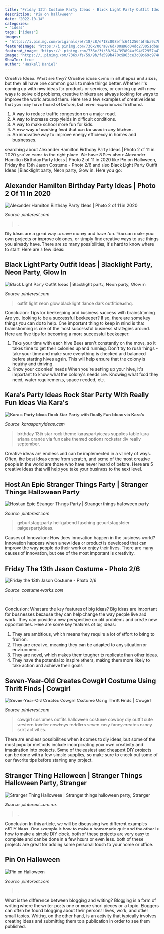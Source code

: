 ```yaml
---
title: "Friday 13th Costume Party Ideas - Black Light Party Outfit Ideas"
description: "Pin on halloween"
date: "2022-10-18"
categories:
- "ideas"
tags: ["ideas"]
images:
- "https://i.pinimg.com/originals/e7/18/c8/e718c808effc6412564bf4ba9c7bbab8.jpg"
featuredImage: "https://i.pinimg.com/736x/00/a8/6d/00a86d04dc270051dbaaec13e9ae9788.jpg"
featured_image: "https://i.pinimg.com/736x/39/38/94/393894af94f72957a4792a19b06198c4.jpg"
image: "https://i.pinimg.com/736x/fe/59/9b/fe599b470c9863ce3c09b69c9748e5b3--party-costumes-diy-costumes.jpg"
ShowToc: true
author: "Haskell Daniel"
---
```



Creative Ideas: What are they?
Creative ideas come in all shapes and sizes, but they all have one common goal: to make things better. Whether it's coming up with new ideas for products or services, or coming up with new ways to solve old problems, creative thinkers are always looking for ways to improve the world around them. Here are a few examples of creative ideas that you may have heard of before, but never experienced firsthand: 
1. A way to reduce traffic congestion on a major road.
2. A way to increase crop yields in difficult conditions.
3. A way to make school more fun for kids.
4. A new way of cooking food that can be used in any kitchen.
5. An innovative way to improve energy efficiency in homes and businesses.

	

		
searching about Alexander Hamilton Birthday Party Ideas | Photo 2 of 11 in 2020 you've came to the right place. We have 8 Pics about Alexander Hamilton Birthday Party Ideas | Photo 2 of 11 in 2020 like Pin on Halloween, Friday the 13th Jason Costume - Photo 2/6 and also Black Light Party Outfit Ideas | Blacklight party, Neon party, Glow in. Here you go:
		
    
## Alexander Hamilton Birthday Party Ideas | Photo 2 Of 11 In 2020

<img loading=lazy src="https://i.pinimg.com/736x/00/a8/6d/00a86d04dc270051dbaaec13e9ae9788.jpg" onerror="this.onerror=null;this.src='https://tse1.mm.bing.net/th?id=OIP.b3OzM-4Qyv92F-vAB7o1kAHaJ3&amp;pid=15.1';" alt="Alexander Hamilton Birthday Party Ideas | Photo 2 of 11 in 2020">

_Source: pinterest.com_

>. 

	

Diy ideas are a great way to save money and have fun. You can make your own projects or improve old ones, or simply find creative ways to use things you already have. There are so many possibilities, it's hard to know where to start. Here are a few ideas:

    
## Black Light Party Outfit Ideas | Blacklight Party, Neon Party, Glow In

<img loading=lazy src="https://i.pinimg.com/originals/e7/18/c8/e718c808effc6412564bf4ba9c7bbab8.jpg" onerror="this.onerror=null;this.src='https://tse2.mm.bing.net/th?id=OIP.OLFIdhLs70Ed8Hzbsn8z7AHaJ4&amp;pid=15.1';" alt="Black Light Party Outfit Ideas | Blacklight party, Neon party, Glow in">

_Source: pinterest.com_

>outfit light neon glow blacklight dance dark outfitideashq. 

	

Conclusion: Tips for beekeeping and business success with brainstroming
Are you looking to be a successful beekeeper? If so, there are some key things you can do to help. One important thing to keep in mind is that brainstroming is one of the most successful business strategies around. Here are five tips for becoming a more successful beekeeper:

1. Take your time with each hive
Bees aren't constantly on the move, so it takes time to get their colonies up and running. Don't try to rush things - take your time and make sure everything is checked and balanced before starting hives again. This will help ensure that the colony is healthy and thriving.
2. Know your colonies' needs
When you're setting up your hive, it's important to know what the colony's needs are. Knowing what food they need, water requirements, space needed, etc.

    
## Kara&#039;s Party Ideas Rock Star Party With Really Fun Ideas Via Kara&#039;s

<img loading=lazy src="http://karaspartyideas.com/wp-content/uploads/2013/09/star-1.jpg" onerror="this.onerror=null;this.src='https://tse2.mm.bing.net/th?id=OIP.gOnX3spKrKwyoZQyDR4pMAHaJ7&amp;pid=15.1';" alt="Kara&#039;s Party Ideas Rock Star Party with Really Fun Ideas via Kara&#039;s">

_Source: karaspartyideas.com_

>birthday 13th star rock theme karaspartyideas supplies table kara ariana grande via fun cake themed options rockstar diy really september. 

	

Creative ideas are endless and can be implemented in a variety of ways. Often, the best ideas come from scratch, and some of the most creative people in the world are those who have never heard of before. Here are 5 creative ideas that will help you take your business to the next level.

    
## Host An Epic Stranger Things Party | Stranger Things Halloween Party

<img loading=lazy src="https://i.pinimg.com/originals/e4/de/8b/e4de8b26b48b143ed086cc83303ca300.jpg" onerror="this.onerror=null;this.src='https://tse1.mm.bing.net/th?id=OIP.yhtQzTq2OxQKc-dwYTCbLgAAAA&amp;pid=15.1';" alt="Host an Epic Stranger Things Party | Stranger things halloween party">

_Source: pinterest.com_

>geburtstagsparty heiligabend fasching geburtstagsfeier paigespartyideas. 

	

Causes of Innovation: How does innovation happen in the business world?
Innovation happens when a new idea or product is developed that can improve the way people do their work or enjoy their lives. There are many causes of innovation, but one of the most important is creativity.

    
## Friday The 13th Jason Costume - Photo 2/6

<img loading=lazy src="https://photos.costume-works.com/full/friday_the_13th_jason1.jpg" onerror="this.onerror=null;this.src='https://tse3.mm.bing.net/th?id=OIP.Tgl0SoQblYwaqE10gx0zUQHaLH&amp;pid=15.1';" alt="Friday the 13th Jason Costume - Photo 2/6">

_Source: costume-works.com_

>. 

	

Conclusion: What are the key features of big ideas?
Big ideas are important for businesses because they can help change the way people live and work. They can provide a new perspective on old problems and create new opportunities. Here are some key features of big ideas: 
1. They are ambitious, which means they require a lot of effort to bring to fruition. 
2. They are creative, meaning they can be adapted to any situation or environment. 
3. They are novel, which makes them tougher to replicate than other ideas. 
4. They have the potential to inspire others, making them more likely to take action and achieve their goals.

    
## Seven-Year-Old Creates Cowgirl Costume Using Thrift Finds | Cowgirl

<img loading=lazy src="https://i.pinimg.com/736x/fe/59/9b/fe599b470c9863ce3c09b69c9748e5b3--party-costumes-diy-costumes.jpg" onerror="this.onerror=null;this.src='https://tse3.mm.bing.net/th?id=OIP.G60dL-rwZ5Fjec_TD5X3AAAAAA&amp;pid=15.1';" alt="Seven-Year-Old Creates Cowgirl Costume Using Thrift Finds | Cowgirl">

_Source: pinterest.com_

>cowgirl costumes outfits halloween costume cowboy diy outfit cute western toddler cowboys toddlers seven easy fancy creates nancy skirt activities. 

	

There are endless possibilities when it comes to diy ideas, but some of the most popular methods include incorporating your own creativity and imagination into projects. Some of the easiest and cheapest DIY projects can be done with a few simple supplies, so make sure to check out some of our favorite tips before starting any project.

    
## Stranger Thing Halloween | Stranger Things Halloween Party, Stranger

<img loading=lazy src="https://i.pinimg.com/736x/2f/35/c4/2f35c4564b51d3a6164d5b83100bf9eb.jpg" onerror="this.onerror=null;this.src='https://tse2.mm.bing.net/th?id=OIP.B6BLsrF0IQVkLnDptPfnHQHaJ3&amp;pid=15.1';" alt="Stranger Thing Halloween | Stranger things halloween party, Stranger">

_Source: pinterest.com.mx_

>. 

	

Conclusion
In this article, we will be discussing two different examples ofDIY ideas. One example is how to make a homemade quilt and the other is how to make a simple DIY clock. both of these projects are very easy to complete and can be done in a few hours or even less. both of these projects are great for adding some personal touch to your home or office.

    
## Pin On Halloween

<img loading=lazy src="https://i.pinimg.com/736x/39/38/94/393894af94f72957a4792a19b06198c4.jpg" onerror="this.onerror=null;this.src='https://tse3.mm.bing.net/th?id=OIP.c7oKRRi8ncYC3u79vYG1ggHaMl&amp;pid=15.1';" alt="Pin on Halloween">

_Source: pinterest.com_

>. 

	

What is the difference between blogging and writing?
Blogging is a form of writing where the writer posts one or more short pieces on a topic. Bloggers can often be found blogging about their personal lives, work, and other small topics. Writing, on the other hand, is an activity that typically involves creating ideas and submitting them to a publication in order to see them published.

